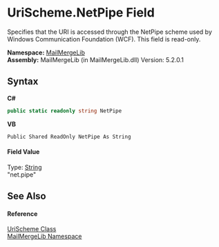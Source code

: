 # UriScheme.NetPipe Field
 

Specifies that the URI is accessed through the NetPipe scheme used by Windows Communication Foundation (WCF). This field is read-only.

**Namespace:**&nbsp;<a href="31c6ebbe-d683-7561-7308-5a5ee1f76bf5">MailMergeLib</a><br />**Assembly:**&nbsp;MailMergeLib (in MailMergeLib.dll) Version: 5.2.0.1

## Syntax

**C#**<br />
``` C#
public static readonly string NetPipe
```

**VB**<br />
``` VB
Public Shared ReadOnly NetPipe As String
```


#### Field Value
Type: <a href="http://msdn2.microsoft.com/en-us/library/s1wwdcbf" target="_blank">String</a><br />"net.pipe"

## See Also


#### Reference
<a href="3552f8c9-311a-0a90-58bd-4f4ee35e9ca1">UriScheme Class</a><br /><a href="31c6ebbe-d683-7561-7308-5a5ee1f76bf5">MailMergeLib Namespace</a><br />